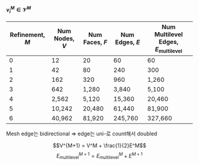 #### $v_i^M \in \mathcal{V}^M$

| Refinement, $M$ | Num Nodes, $V$ | Num Faces, $F$ | Num Edges, $E$ | Num Multilevel Edges, $E_{\text{multilevel}}$ |
| --------------- | -------------- | -------------- | -------------- | --------------------------------------------- |
| 0               | 12             | 20             | 60             | 60                                            |
| 1               | 42             | 80             | 240            | 300                                           |
| 2               | 162            | 320            | 960            | 1,260                                         |
| 3               | 642            | 1,280          | 3,840          | 5,100                                         |
| 4               | 2,562          | 5,120          | 15,360         | 20,460                                        |
| 5               | 10,242         | 20,480         | 61,440         | 81,900                                        |
| 6               | 40,962         | 81,920         | 245,760        | 327,660                                       |
Mesh edge는 bidirectional $\Rightarrow$ edge는 uni-로 count해서 doubled

$$V^{M+1} = V^M + \frac{1}{2}E^M$$
$$E^{M+1}_{\text{multilevel}} = E^{M}_{\text{multilevel}} + E^{M + 1}$$